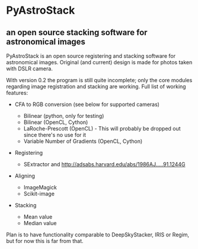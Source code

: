 # PyAstroStack
## an open source stacking software for astronomical images

PyAstroStack is an open source registering and stacking software for
astronomical images. Original (and current) design is made for photos taken
with DSLR camera.

With version 0.2 the program is still quite incomplete; only the core modules
regarding image registration and stacking are working. Full list of working
features:

- CFA to RGB conversion (see below for supported cameras)
    - Bilinear (python, only for testing)
    - Bilinear (OpenCL, Cython)
    - LaRoche-Prescott (OpenCL) - This will probably be dropped out since
      there's no use for it
    - Variable Number of Gradients (OpenCL, Cython)

- Registering
    - SExtractor and http://adsabs.harvard.edu/abs/1986AJ.....91.1244G

- Aligning
    - ImageMagick
    - Scikit-image

- Stacking
    - Mean value
    - Median value

Plan is to have functionality comparable to DeepSkyStacker, IRIS or Regim, but
for now this is far from that.